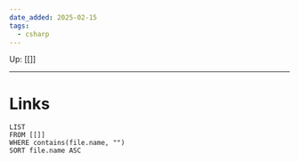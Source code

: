 ```yaml
---
date_added: 2025-02-15
tags:
  - csharp
---
```

Up: [[]]
___
 
# Links
```dataview
LIST
FROM [[]]
WHERE contains(file.name, "")
SORT file.name ASC
```
